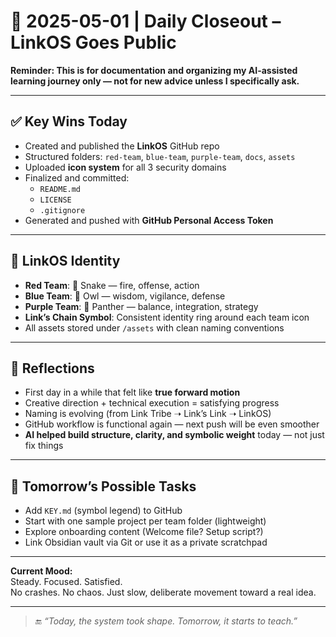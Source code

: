 # 📅 2025-05-01 | Daily Closeout – LinkOS Goes Public

**Reminder: This is for documentation and organizing my AI-assisted learning journey only — not for new advice unless I specifically ask.**

---

## ✅ Key Wins Today

- Created and published the **LinkOS** GitHub repo  
- Structured folders: `red-team`, `blue-team`, `purple-team`, `docs`, `assets`
- Uploaded **icon system** for all 3 security domains  
- Finalized and committed:
  - `README.md`
  - `LICENSE`
  - `.gitignore`
- Generated and pushed with **GitHub Personal Access Token**

---

## 🔗 LinkOS Identity

- **Red Team**: 🐍 Snake — fire, offense, action  
- **Blue Team**: 🦉 Owl — wisdom, vigilance, defense  
- **Purple Team**: 🐆 Panther — balance, integration, strategy  
- **Link’s Chain Symbol**: Consistent identity ring around each team icon  
- All assets stored under `/assets` with clean naming conventions

---

## 🧠 Reflections

- First day in a while that felt like **true forward motion**
- Creative direction + technical execution = satisfying progress
- Naming is evolving (from Link Tribe ➝ Link’s Link ➝ LinkOS)
- GitHub workflow is functional again — next push will be even smoother
- **AI helped build structure, clarity, and symbolic weight** today — not just fix things

---

## 📌 Tomorrow’s Possible Tasks

- Add `KEY.md` (symbol legend) to GitHub
- Start with one sample project per team folder (lightweight)
- Explore onboarding content (Welcome file? Setup script?)
- Link Obsidian vault via Git or use it as a private scratchpad

---

**Current Mood:**  
Steady. Focused. Satisfied.  
No crashes. No chaos. Just slow, deliberate movement toward a real idea.

---

> 🔚 *“Today, the system took shape. Tomorrow, it starts to teach.”*
